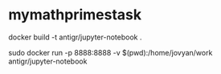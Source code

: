# mymathprimestask
docker build -t antigr/jupyter-notebook .

sudo docker run -p 8888:8888 -v $(pwd):/home/jovyan/work antigr/jupyter-notebook
